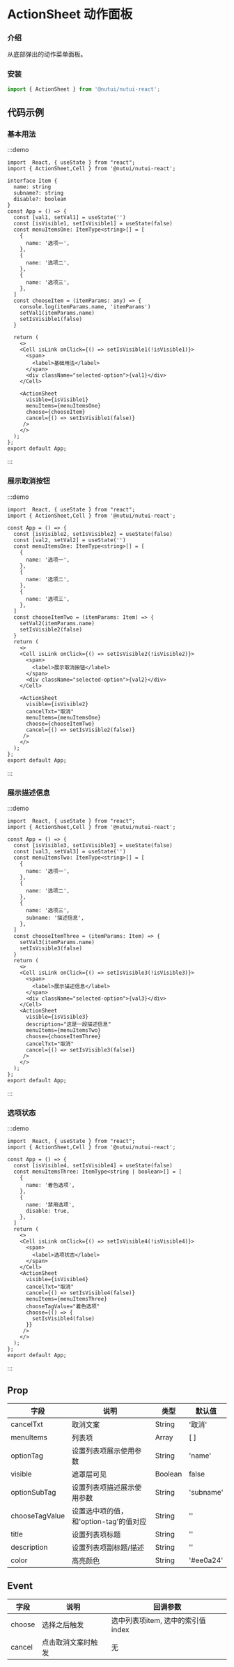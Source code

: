 # ActionSheet 动作面板


### 介绍
从底部弹出的动作菜单面板。

### 安装

```ts
import { ActionSheet } from '@nutui/nutui-react';
```
## 代码示例

### 基本用法

:::demo
```tsx
import  React, { useState } from "react";
import { ActionSheet,Cell } from '@nutui/nutui-react';

interface Item {
  name: string
  subname?: string
  disable?: boolean
}
const App = () => {
  const [val1, setVal1] = useState('')
  const [isVisible1, setIsVisible1] = useState(false)
  const menuItemsOne: ItemType<string>[] = [
    {
      name: '选项一',
    },
    {
      name: '选项二',
    },
    {
      name: '选项三',
    },
  ]
  const chooseItem = (itemParams: any) => {
    console.log(itemParams.name, 'itemParams')
    setVal1(itemParams.name)
    setIsVisible1(false)
  }

  return ( 
    <>   
    <Cell isLink onClick={() => setIsVisible1(!isVisible1)}>
      <span>
        <label>基础用法</label>
      </span>
      <div className="selected-option">{val1}</div>
    </Cell>
            
    <ActionSheet
      visible={isVisible1}
      menuItems={menuItemsOne}
      choose={chooseItem}
      cancel={() => setIsVisible1(false)}
     />
    </>
  );
};  
export default App;

```
:::
### 展示取消按钮

:::demo
```tsx
import  React, { useState } from "react";
import { ActionSheet,Cell } from '@nutui/nutui-react';

const App = () => {
  const [isVisible2, setIsVisible2] = useState(false)
  const [val2, setVal2] = useState('')
  const menuItemsOne: ItemType<string>[] = [
    {
      name: '选项一',
    },
    {
      name: '选项二',
    },
    {
      name: '选项三',
    },
  ]
  const chooseItemTwo = (itemParams: Item) => {
    setVal2(itemParams.name)
    setIsVisible2(false)
  }
  return ( 
    <>   
    <Cell isLink onClick={() => setIsVisible2(!isVisible2)}>
      <span>
        <label>展示取消按钮</label>
      </span>
      <div className="selected-option">{val2}</div>
    </Cell>
            
    <ActionSheet
      visible={isVisible2}
      cancelTxt="取消"
      menuItems={menuItemsOne}
      choose={chooseItemTwo}
      cancel={() => setIsVisible2(false)}
     />
    </>
  );
};  
export default App;

```
:::
### 展示描述信息

:::demo
```tsx
import  React, { useState } from "react";
import { ActionSheet,Cell } from '@nutui/nutui-react';

const App = () => {
  const [isVisible3, setIsVisible3] = useState(false)
  const [val3, setVal3] = useState('')
  const menuItemsTwo: ItemType<string>[] = [
    {
      name: '选项一',
    },
    {
      name: '选项二',
    },
    {
      name: '选项三',
      subname: '描述信息',
    },
  ]
  const chooseItemThree = (itemParams: Item) => {
    setVal3(itemParams.name)
    setIsVisible3(false)
  }
  return ( 
    <>   
    <Cell isLink onClick={() => setIsVisible3(!isVisible3)}>
      <span>
        <label>展示描述信息</label>
      </span>
      <div className="selected-option">{val3}</div>
    </Cell>
    <ActionSheet
      visible={isVisible3}
      description="这是一段描述信息"
      menuItems={menuItemsTwo}
      choose={chooseItemThree}
      cancelTxt="取消"
      cancel={() => setIsVisible3(false)}
     />
    </>
  );
};  
export default App;

```
:::
### 选项状态

:::demo
```tsx
import  React, { useState } from "react";
import { ActionSheet,Cell } from '@nutui/nutui-react';

const App = () => {
  const [isVisible4, setIsVisible4] = useState(false)
  const menuItemsThree: ItemType<string | boolean>[] = [
    {
      name: '着色选项',
    },
    {
      name: '禁用选项',
      disable: true,
    },
  ]
  return ( 
    <>   
    <Cell isLink onClick={() => setIsVisible4(!isVisible4)}>
      <span>
        <label>选项状态</label>
      </span>
    </Cell>
    <ActionSheet
      visible={isVisible4}
      cancelTxt="取消"
      cancel={() => setIsVisible4(false)}
      menuItems={menuItemsThree}
      chooseTagValue="着色选项"
      choose={() => {
        setIsVisible4(false)
      }}
     />
    </>
  );
};  
export default App;

```
:::

## Prop

| 字段             | 说明                                   | 类型    | 默认值    |
|------------------|----------------------------------------|---------|-----------|
| cancelTxt       | 取消文案                               | String  | '取消'    |
| menuItems       | 列表项                                 | Array   | [ ]       |
| optionTag       | 设置列表项展示使用参数                 | String  | 'name'    |
| visible       | 遮罩层可见                             | Boolean | false     |
| optionSubTag   | 设置列表项描述展示使用参数             | String  | 'subname' |
| chooseTagValue | 设置选中项的值，和'option-tag'的值对应 | String  | ''        |
| title            | 设置列表项标题                         | String  | ''        |
| description      | 设置列表项副标题/描述                  | String  | ''        |
| color            | 高亮颜色                               | String  | '#ee0a24' |


## Event

| 字段   | 说明               | 回调参数                          |
|--------|--------------------|-----------------------------------|
| choose | 选择之后触发       | 选中列表项item, 选中的索引值index |
| cancel | 点击取消文案时触发 | 无                                |